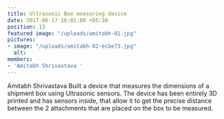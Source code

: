 ```yaml
---
title: Ultrasonic Box measuring device
date: 2017-06-17 16:01:00 +05:30
position: 13
featured image: "/uploads/amitabh-01.jpg"
pictures:
- image: "/uploads/amitabh-02-ecbe73.jpg"
  alt:
members:
- 'Amitabh Shrivastava '
---
```


Amitabh Shrivastava Built a device that measures the dimensions of a shipment box using Ultrasonic sensors. The device has been entirely 3D printed and has sensors inside, that allow it to get the precise distance between the 2 attachments that are placed on the box to be measured.
